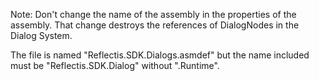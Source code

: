 Note: Don't change the name of the assembly in the properties of the assembly. That change destroys the references of DialogNodes in the Dialog System.

The file is named "Reflectis.SDK.Dialogs.asmdef" but the name included must be "Reflectis.SDK.Dialog" without ".Runtime".
